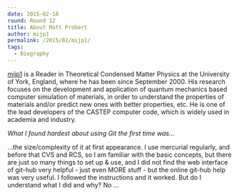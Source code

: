 ```yaml
---
date: 2015-02-18
round: Round 12
title: About Matt Probert
author: mijp1
permalink: /2015/02/mijp1/
tags:
  - Biography
---
```

[mijp1](http://www.york.ac.uk/physics/people/probert/) is a Reader in Theoretical Condensed Matter Physics at the University of York, England, where he has been since September 2000. His research focuses on the development and application of quantum mechanics based computer simulation of materials, in order to understand the properties of materials and/or predict new ones with better properties, etc. He is one of the lead developers of the CASTEP computer code, which is widely used in academia and industry.

*What I found hardest about using Git the first time was...*

...the size/complexity of it at first appearance. I use mercurial regularly, and before that CVS and RCS, so I am familiar with the basic concepts, but there are just so many things to set up & use, and I did not find the web interface of git-hub very helpful - just even MORE stuff - but the online git-hub help was very useful. I followed the instructions and it worked. But do I understand what I did and why? No ...

